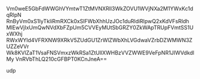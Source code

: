 Vm0weE5GbFdWWGhVYmtwT1ZtMVNXRll3WkZOVU1WVjNXa2M1YWxKc1dqRlpN
RnByVm0xS1IyTkliRmRXCk0xSlFWbXhhUzJOc1duRldiRlpwQ2xKdVFsRldh
MlEwVjIxUmQwNVdXbFZpUm5CVVEyMUtSbGRZY0ZkWApTRUpFVmtSS1UxWXhj
RWxWYld4VFRXNW9XRkV5ZUdGU1ZrWlZWbXhLVGdwaVZrbDZWMWN3ZUZZeVVr
Wk8KVlZaT1VsaFNSVmxzWkRSa1ZtUllXWHBzVVZWWE9VeFpNR1JIWVdkdlMy
VnRVbThLQ210cGFBPT0KCnJneA==

udp